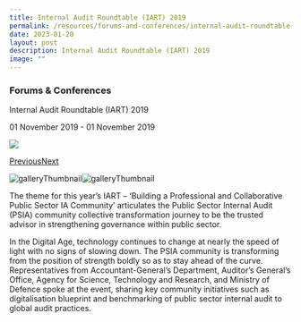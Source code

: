 ```yaml
---
title: Internal Audit Roundtable (IART) 2019
permalink: /resources/forums-and-conferences/internal-audit-roundtable-iart-2019/
date: 2023-01-20
layout: post
description: Internal Audit Roundtable (IART) 2019
image: ""
---
```



### Forums & Conferences

Internal Audit Roundtable (IART) 2019

01 November 2019 \- 01 November 2019

![](https://www.agd.gov.sg/images/default-source/news-and-events/iart-2019---ag.jpg?sfvrsn=24840c42_0)

[Previous](https://www.agd.gov.sg/news-and-events/selection/forums-conferences--2019--internal-audit-roundtable-(iart)-2019#detailGalleryCarousel)[Next](https://www.agd.gov.sg/news-and-events/selection/forums-conferences--2019--internal-audit-roundtable-(iart)-2019#detailGalleryCarousel)

![galleryThumbnail](https://www.agd.gov.sg/images/default-source/news-and-events/iart-2019---ag.jpg?sfvrsn=24840c42_0)![galleryThumbnail](https://www.agd.gov.sg/images/default-source/news-and-events/iart-2019---mass.jpg?sfvrsn=81921223_0)

The theme for this year’s IART – ‘Building a Professional and Collaborative Public Sector IA Community’ articulates the Public Sector Internal Audit (PSIA) community collective transformation journey to be the trusted advisor in strengthening governance within public sector. 

In the Digital Age, technology continues to change at nearly the speed of light with no signs of slowing down. The PSIA community is transforming from the position of strength boldly so as to stay ahead of the curve. Representatives from Accountant-General’s Department, Auditor’s General’s Office, Agency for Science, Technology and Research, and Ministry of Defence spoke at the event, sharing key community initiatives such as digitalisation blueprint and benchmarking of public sector internal audit to global audit practices.